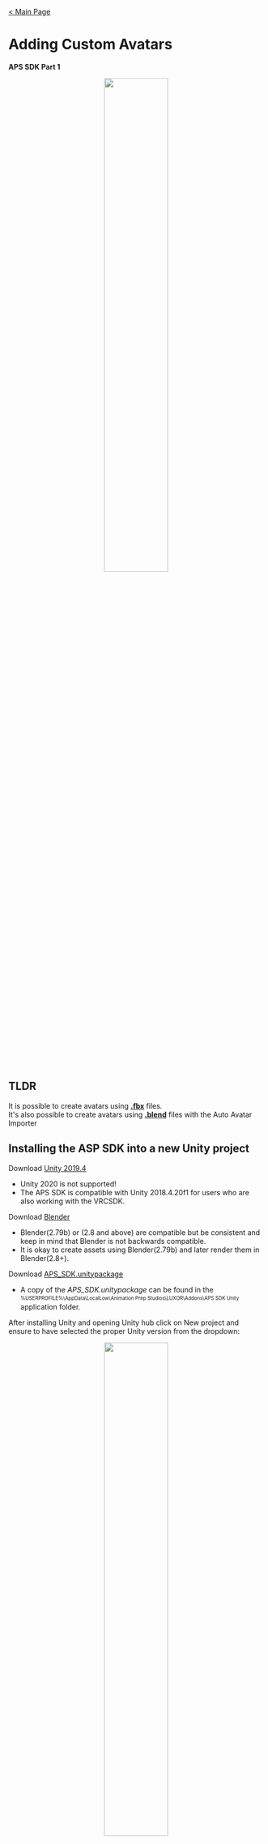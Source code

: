 [< Main Page](index.md)

# Adding Custom Avatars 
**APS SDK Part 1**

<p align="center">
  <a href="img/aps sdk avatar builder main.png">
     <img width="50%"  src="img/aps sdk avatar builder main.png">
  </a>
</p>

## TLDR

It is possible to create avatars using <a href="#user-content-building-avatars-from-fbx">**.fbx**</a> files.<br>
It's also possible to create avatars using <a href="#user-content-building-avatars-from-blend">**.blend**</a> files with the Auto Avatar Importer



## Installing the ASP SDK into a new Unity project

Download [Unity 2019.4](https://unity3d.com/unity/whats-new/2019.4.16)
 - Unity 2020 is not supported!
 - The APS SDK is compatible with Unity 2018.4.20f1 for users who are also working with the VRCSDK.

Download [Blender](https://www.blender.org/download/)
 - Blender(2.79b) or (2.8 and above) are compatible but be consistent and keep in mind that Blender is not backwards compatible.
 - It is okay to create assets using Blender(2.79b) and later render them in Blender(2.8+).

Download [APS_SDK.unitypackage](https://github.com/guiglass/LUXOR/blob/gh-pages/APS_SDK.unitypackage?raw=true)
 - A copy of the *APS_SDK.unitypackage* can be found in the <sub><sup>%USERPROFILE%\AppData\LocalLow\Animation Prep Studios\LUXOR\Addons\APS SDK Unity</sup></sub> application folder.
 
After installing Unity and opening Unity hub click on New project and ensure to have selected the proper Unity version from the dropdown:

<p align="center">
  <a href="https://raw.githubusercontent.com/guiglass/LUXOR/gh-pages/img/new%20project.png">
     <img width="50%" src="https://raw.githubusercontent.com/guiglass/LUXOR/gh-pages/img/new%20project.png">
  </a>
  <br>
  Create a new project.
</p>
<sub>You may optionally wish to stick to a standardized naming convention when creating new projects such as by prepending <b>APS_SDK_</b> to the beginning of the project's name whenever creating a project to be used for building assets. The project name should also take into consideration if it will be used for creating an individual asset or batches of assets. For example, when I start a new Unity project for creating assets in batches I will typically name the project something similar to <b>APS_SDK_BATCH_MyCoolAvatars</b>.
</sub>
<br><br>

After clicking Create and allowing the project to load locate and add the APS_SDK.unitypackage asset into the project's *assets* folder:
<br>
<p align="center">
  <a href="img/import sdk.png">
     <img width="50%" src="img/import sdk.png">
  </a>
  <br>
  <sub><sup>Open the asset in Unity and click on Import.</sup></sub>
</p>
    Allow the package to decompress and be imported into the project:
  <br>
<p align="center">
  <a href="img/importing scripts.png">
     <img width="50%" src="img/importing scripts.png">
  </a>
</p>


The APS_SDK should now be installed in the new project. The next step is to build the actual humanoid avatar from a source model.
There are two types of files that can be supplied as a source models when using the APS_SDK. The first type is .fbx which after being added to the project it is also required to configure the asset as a Humanoid and ensure that Unity's [Humanoid Configuration](https://docs.unity3d.com/Manual/AvatarCreationandSetup.html) is properly mapped to the correct bones.

<div id="building-avatars-from-fbx"></div>

## Avatars from **.fbx** models 
Many humanoid models are supported by the APSSDK and can be built into mocap avatars and used in final rendering.




<p align="center">
  <a href="img/import fbx.png">
     <img width="50%" src="img/import fbx.png">
  </a>
  <br>
  <sub><sup>Move the humanoid .fbx into the new Unity project.</sup></sub>
</p>
    Allow the package to decompress and be imported into the project:
  <br>

<p align="center">
  <a href="img/add fbx to scene.png">
     <img width="50%" src="img/add fbx to scene.png">
  </a>
  <br>
  <sub><sup>Add the .fbx to the scene.</sup></sub>
</p>


<br>
<p align="center">
  <a href="img/import sdk.png">
     <img height="50%" src="img/AvatarIntro.jpg">
  </a>
  <br>
  <sub><sup>One important step in creating any Unity avatar is to ensure that the .fbx is setup correctly in the Unity <a href="https://docs.unity3d.com/Manual/AvatarCreationandSetup.html">Humanoid Configuration]</a></sup></sub>
</p>



<table cellspacing="0" cellpadding="0">
  <tr>
    <th>
      <a href="img/avatar setup 1.png">
         <img width="50%" src="img/avatar setup 1.png">
      </a>
    </th>
    <th>
      <a href="img/avatar setup 2.png">
         <img width="50%" src="img/avatar setup 2.png">
      </a>
    </th>
  </tr>
  <tr>
    <th>
      <a href="img/avatar setup 3.png">
         <img width="50%" src="img/avatar setup 3.png">
      </a>
    </th>
    <th>
      <a href="img/avatar setup 4.png">
         <img width="50%" src="img/avatar setup 4.png">
      </a>
    </th>
  </tr>
</table> 


<div id="building-avatars-from-blend"></div>

## Avatars from **.blend** models 

The APS_SDK includes an Auto Avatar Importer tool for building avatars from known conventions such as CC3 and Makehuman. To use the Auto Avatar Importer tool the user should save their humanoid source models as a .blend file. 

The Auto Avatar Importer is compatible with several standard skeleton types and includes automation that simplifies the process of adding and importing avatars into the Unity editor and preparing them as an asset for LUXOR and final rendering in Blender.

There are some advantages to using the Auto Avatar Builder for importing an avatar from a .blend file. 
 * The Humanoid configuration in Unity is automatically mapped for all supported avatar types.
 * Adds an auto-mapped <a href="img/visemeLinker.png">VisemeLinker</a> (lipsync component) using predefined templates *for some avatar types*. 
 * Adds an auto-mapped <a href="img/facecapLinker.png">FacecapLinker</a> (facecap component) using predefined templates *for some avatar types*. 
 * Adds assortments of auto-generated <a href="img/emotes.png">EmotionBuilder</a> (facial expressions components) using predefined templates *for some avatar types*.
 * Using .blend source models allows more flexibility in final rendering and when importing scenes into Blender using the SceneLoader. 

### Auto Avatar Importer Compatible Skeletons
|   Compatible Skeletons |  Emotes Templates  |  Facecap Templates  | Visemes Templates | Tutorial |
| :-------------| :-------------: | :-------------: | :-------------: |  :-------------: |
|  <a href="https://www.reallusion.com/character-creator/">CC3</a>                              |     Yes            |  Yes            | Yes          | <a href="https://youtu.be/US4zInM82EM">Video</a> |
|  <a href="http://www.makehumancommunity.org/">Makehuman</a>                                   |     Yes            |  Yes            | Yes          | <a href="https://youtu.be/gRIz8tc7ds8">Video</a> |
|  <a href="https://www.mixamo.com/fuse/1.3/eol">Fuse CC</a>                                    |     Yes            |  Yes            | Yes          |  |
|  <a href="https://www.mixamo.com/">Mixamo</a>                                                 |     Partial        |  Yes            | No           | <a href="https://youtu.be/ykJ7O0Bs8oQ">Video</a> |
|  <a href="https://docs.blender.org/manual/en/2.81/addons/rigging/rigify.html">Rigify</a>      |     No             |  No             | No           | |
|  <a href="https://www.daz3d.com/home">Daz3D (Gen2)</a>                                        |     No             |  No             | No           | |
|  <a href="https://www.daz3d.com/home">Daz3D (Gen3)</a>                                        |     No             |  No             | No           | |

* Compatible Skeletons - Many character creator programs export their rigs with standard naming conventions.
* Emotes Templates - Adds <a href="img/emotes.png">EmotionBuilder.cs</a> components for setting up avatars with an assortment of default facial expressions.
* Facecap Templates - Adds a <a href="img/facecapLinker.png">FacecapLinker.cs</a> component and automaps known blendshapes to setup avatars for facial capture.
* Visemes Templates - Adds a <a href="img/visemeLinker.png">VisemeLinker.cs</a> component and automaps known blendshapes to setup avatars for microphone lipsync.
* Tutorial - Resources explaining how to build specific avatar types for LUXOR.

<br><br>
Locate the APS_SDK menu and select Avatar Builder:
<br>
<p align="center">
  <a href="img/avatar menu.png">
     <img width="50%" src="img/avatar menu.png">
  </a>
</p>


<br><br>
<p align="center">
  <a href="apssdk_part2.md">Adding Custom Props</a> (Part 2)
</p>
